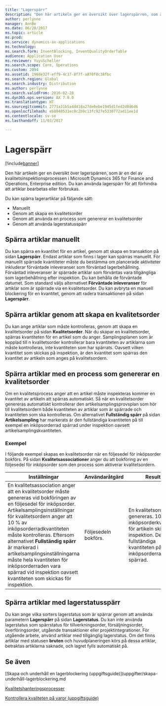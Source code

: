 ```yaml
---
title: "Lagerspärr"
description: "Den här artikeln ger en översikt över lagerspärren, som är en del av kvalitetsinspektionsprocessen i Microsoft Dynamics 365 for Finance and Operations, Enterprise edition. Du kan använda lagerspärr för att förhindra att artiklar bearbetas eller förbrukas."
author: perlynne
manager: AnnBe
ms.date: 06/20/2017
ms.topic: article
ms.prod: 
ms.service: dynamics-ax-applications
ms.technology: 
ms.search.form: InventBlocking, InventQualityOrderTable
audience: Application User
ms.reviewer: YuyuScheller
ms.search.scope: Core, Operations
ms.custom: 2094
ms.assetid: 1968e32f-eff9-4c17-8f7f-a870f0c38fbc
ms.search.region: Global
ms.search.industry: Distribution
ms.author: perlynne
ms.search.validFrom: 2016-02-28
ms.dyn365.ops.version: AX 7.0.0
ms.translationtype: HT
ms.sourcegitcommit: 2771a31b5a4d418a27de0ebe1945d1fed2d8d6d6
ms.openlocfilehash: eb8040531ec0c2b9c13fc927e5330772ad11ee1d
ms.contentlocale: sv-se
ms.lasthandoff: 11/03/2017

---
```


# <a name="inventory-blocking"></a>Lagerspärr

[!include[banner](../includes/banner.md)]


Den här artikeln ger en översikt över lagerspärren, som är en del av kvalitetsinspektionsprocessen i Microsoft Dynamics 365 for Finance and Operations, Enterprise edition. Du kan använda lagerspärr för att förhindra att artiklar bearbetas eller förbrukas.

Du kan spärra lagerartiklar på fäljande sätt:
-   Manuellt
-   Genom att skapa en kvalitetsorder
-   Genom att använda en process som genererar en kvalitetsorder
-   Genom att använda lagerstatusspärr

## <a name="blocking-items-manually"></a>Spärra artiklar manuellt
Du kan spärra en kvantitet för en artikel, genom att skapa en transaktion på sidan **Lagerspärr**. Endast artiklar som finns i lager kan spärras manuellt. För manuellt spärrade kvantiteter måste du bestämma om plancerade aktiviteter inkluderar förväntade inleveranser som förväntad lagerbehållning. Förväntad inleveranser är spärrade artiklar som förväntas vara tillgängliga som lagerbehållning efter inspektion. Du kan behålla de förväntade datumet. Som standard väljs alternativet **Förväntade inleveranser** för artiklar som är spärrade via en kvalitetsorder. Du kan avbryta en manuell blockering för en kvantitet, genom att radera transaktionen på sidan **Lagerspärr**.

## <a name="blocking-items-by-creating-a-quality-order"></a>Spärra artiklar genom att skapa en kvalitetsorder
Du kan ange artiklar som måste kontrolleras, genom att skapa en kvalitetsorder på sidan **Kvalitetsorder**. När du skapar en kvalitetsorder, spärras kvantiteten för en artikel som du anger. Samplingsplanen som är kopplad till n kvalitetsorder kontrollerar bara kvantiteten av artiklarna som måste kontrolleras, inte kvantiteten som har spärrats. Oavsett vilken kvantitet som skickas på inspektion, är den kvantitet som spärras den kvantitet av artikeln som anges på kvalitetsordern.

## <a name="blocking-items-by-using-a-process-that-generates-a-quality-order"></a>Spärra artiklar med en process som genererar en kvalitetsorder
Om en kvalitetsprocess anger att en artikel måste inspekteras kommer en kvantitet av artikeln att spärras automatiskt. Så när en kvalitetsorder genereras automatiskt kontrollerar den artikelsamplingsprovsplan som hör till kvalitetsordern både kvantiteten av artiklar som är spärrade och kvantiteten som ska kontrolleras. Om alternativet **Fullständig spärr** på sidan **Artikelsampling** har markerats är den fullständiga kvantiteten på till exempel en inköpsorderrad spärrad under inspektion oavsett artikelsamplingskvantiteten.
### <a name="example"></a>Exempel

I följande exempel skapas en kvalitetsorder när en följesedel för inköpsorder bokförs. På sidan **Kvalitetsassociationer** anger du att bokföring av en följesedel för inköpsorder som den process som aktiverar kvalitetsordern.

|Inställningar                                                                     |Användaråtgärd                 |Resultat             |
|--------------------------------------------------------------------------|----------------------------|-------------------|
| En kvalitetsassociation anger att en kvalitetsorder måste genereras vid bokföringen av en följesedel för inköpsorder. Artikelsamplingsinställningar för kvalitetsordern anger att 10 % av inköpsorderradkvantiteten måste kontrolleras. Eftersom alternativet **Fullständig spärr** är markerad i artikelsamplingsinställningarna måste hela kvantiteten för inköpsorderraden vara spärrad vid inspektion oavsett kvantiteten som skickas för inspektion. | Följesedeln bokförs. | En kvalitetsorder genereras. 10 % av inköpsorderkvantiteten för artikeln skickas för inspektion. Den fullständiga kvantiteten på inköpsorderraden är spärrad. |

## <a name="blocking-items-by-using-inventory-status-blocking"></a>Spärra artiklar med lagerstatusspärr
Du kan ange vilka sorters lagerstatus som är spärrar genom att använda parametern **Lagerspärr** på sidan **Lagerstatus**.  Du kan inte använda lagerstatus som spärrstatus för tillverkningsorder, försäljningsorder, överföringsorder, utgående transaktioner eller projektintegrationer. För utgående arbete, använd artiklar med tillgänglig lagerstatus. Om det finns artiklar med statusen **bruten** och huvudplaneringen körs på dessa artiklar, betraktas artiklarna saknade, och lagret fylls automatiskt på.



<a name="see-also"></a>Se även
--------

[Skapa och underhåll en lagerblockering (uppgiftsguide)](uppgifter/skapa-underhåll-lagerblockering.md

[Kvalitetshanteringsprocesser](quality-management-processes.md)

[Kontrollera kvaliteten på varor (uppgiftsguide)](tasks/inspect-quality-goods.md)

